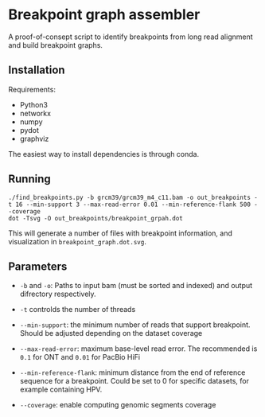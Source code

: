 # Breakpoint graph assembler

A proof-of-consept script to identify breakpoints from long read alignment and build breakpoint graphs.

## Installation

Requirements:
* Python3
* networkx
* numpy
* pydot
* graphviz

The easiest way to install dependencies is through conda.

## Running

```
./find_breakpoints.py -b grcm39/grcm39_m4_c11.bam -o out_breakpoints -t 16 --min-support 3 --max-read-error 0.01 --min-reference-flank 500 --coverage
dot -Tsvg -O out_breakpoints/breakpoint_grpah.dot
```

This will generate a number of files with breakpoint information, and visualization in `breakpoint_graph.dot.svg`.

## Parameters

* `-b` and `-o`: Paths to input bam (must be sorted and indexed) and output difrectory respectively.

* `-t` controlds the number of threads

* `--min-support`: the minimum number of reads that support breakpoint. Should be adjusted depending on the dataset coverage 

* `--max-read-error`: maximum base-level read error. The recommended is `0.1` for ONT and `0.01` for PacBio HiFi

* `--min-reference-flank`: minimum distance from the end of reference sequence for a breakpoint. Could be set to 0 for specific datasets, for example containing HPV.

* `--coverage`: enable computing genomic segments coverage
